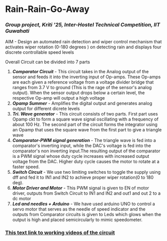 # Rain-Rain-Go-Away
### *Group project, Kriti ’25, Inter-Hostel Technical Competition, IIT Guwahati*

AIM -  Design an automated rain  detection and wiper control mechanism that activates wiper rotation (0-180 degrees ) on detecting rain and displays four discrete controllable speed levels

Overall Circuit can be divided into 7 parts
1. ***Comparator Circuit*** - This circuit takes in the Analog output of the sensor and feeds it into the inverting input of  Op-amps. These Op-amps are each given a reference voltage from a voltage divider bridge that ranges from 3.7 V to ground (This is the rage of the sensor's analog output). When the sensor output drops below a certain level, the respective Op-amp will output a high voltage
2. ***Opamp Summer*** - Amplifies the digital output and generates analog output for different dicrete levels
3. ***Tri. Wave generator*** - This circuit consists of two parts. First part uses Opamp ckt to form a  square wave signal oscillating with a frequency of about 100 Hz. The second part of the circuit forms the integrator using an Opamp that uses the square wave from the first part to give a triangle wave
4. ***Comparator-PWM signal generation*** -  The triangle wave is fed into a comparator's inverting input, while the DAC's voltage is fed into the comparator's non inverting input.The resulting output of the comparator is a PWM signal whose duty cycle increases with increased output voltage from the DAC. Higher duty cycle causes the motor to rotate at a faster speed.  
5. ***Switch Circuit*** - We use two limiting switches to toggle the supply using dff and fed it to IN1 and IN2 to achieve proper wiper rotation(0 to 180 deg).
6. ***Motor Driver and Motor*** - This PWM signal is given to EN of motor driver, outputs from Switch Circuit to IN1 and IN2 and out1 and out 2 to a dc motor
7. ***Led and needles + Arduino*** -  We have used arduino UNO to control a servo motor that serves as the needle of speed indicator and the outputs from Comparator circuits is given to Leds which glows when the output is high and placed semicircularly to mimic speedometer.


### [This text link to working videos of the circuit](https://drive.google.com/drive/folders/1tUdHJNRUtfXS56_pBJ250gK1kQLBFwH8)
